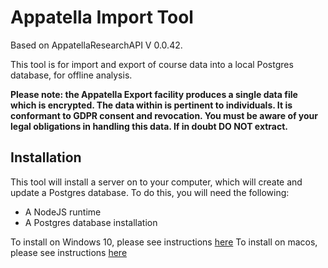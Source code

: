 # Appatella Import Tool

Based on AppatellaResearchAPI V 0.0.42. 

This tool is for import and export of course data into a local Postgres database, for offline analysis. 

**Please note: the Appatella Export facility produces a single data file which is encrypted. The data within is pertinent to individuals. It is conformant to GDPR consent and revocation. You must be aware of your legal obligations in handling this data. If in doubt DO NOT extract.**

## Installation

This tool will install a server on to your computer, which will create and update a Postgres database. To do this, you will need the following:

* A NodeJS runtime
* A Postgres database installation

To install on Windows 10, please see instructions [here](./win10install.md)
To install on macos, please see instructions [here](./macosinstall.md)










